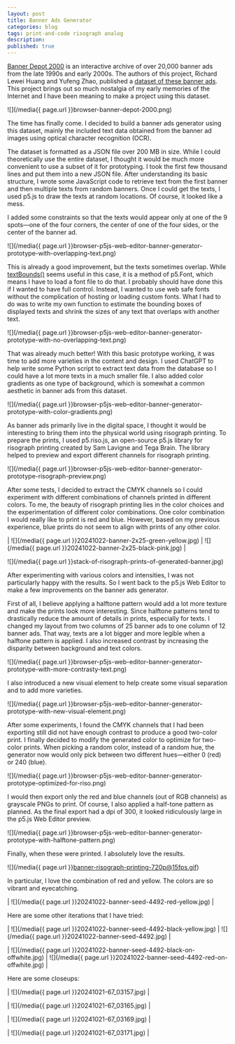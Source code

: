 ```yaml
---
layout: post
title: Banner Ads Generator
categories: blog
tags: print-and-code risograph analog
description:
published: true
---
```


[Banner Depot 2000](https://www.banner-depot-2000.net/) is an interactive archive of over 20,000 banner ads from the late 1990s and early 2000s. The authors of this project, Richard Lewei Huang and Yufeng Zhao, published a [dataset of these banner ads](https://doi.org/10.5281/zenodo.8408539). This project brings out so much nostalgia of my early memories of the Internet and I have been meaning to make a project using this dataset.

![](/media{{ page.url }}browser-banner-depot-2000.png)

The time has finally come. I decided to build a banner ads generator using this dataset, mainly the included text data obtained from the banner ad images using optical character recognition (OCR).

The dataset is formatted as a JSON file over 200 MB in size. While I could theoretically use the entire dataset, I thought it would be much more convenient to use a subset of it for prototyping. I took the first few thousand lines and put them into a new JSON file. After understanding its basic structure, I wrote some JavaScript code to retrieve text from the first banner and then multiple texts from random banners. Once I could get the texts, I used p5.js to draw the texts at random locations. Of course, it looked like a mess.

I added some constraints so that the texts would appear only at one of the 9 spots—one of the four corners, the center of one of the four sides, or the center of the banner ad.

![](/media{{ page.url }}browser-p5js-web-editor-banner-generator-prototype-with-overlapping-text.png)

This is already a good improvement, but the texts sometimes overlap. While [textBounds()](https://p5js.org/reference/p5.Font/textBounds/) seems useful in this case, it is a method of p5.Font, which means I have to load a font file to do that. I probably should have done this if I wanted to have full control. Instead, I wanted to use web safe fonts without the complication of hosting or loading custom fonts. What I had to do was to write my own function to estimate the bounding boxes of displayed texts and shrink the sizes of any text that overlaps with another text.

![](/media{{ page.url }}browser-p5js-web-editor-banner-generator-prototype-with-no-overlapping-text.png)

That was already much better\! With this basic prototype working, it was time to add more varieties in the content and design. I used ChatGPT to help write some Python script to extract text data from the database so I could have a lot more texts in a much smaller file. I also added color gradients as one type of background, which is somewhat a common aesthetic in banner ads from this dataset.

![](/media{{ page.url }}browser-p5js-web-editor-banner-generator-prototype-with-color-gradients.png)

As banner ads primarily live in the digital space, I thought it would be interesting to bring them into the physical world using risograph printing. To prepare the prints, I used p5.riso.js, an open-source p5.js library for risograph printing created by Sam Lavigne and Tega Brain. The library helped to preview and export different channels for risograph printing.

![](/media{{ page.url }}browser-p5js-web-editor-banner-generator-prototype-risograph-preview.png)

After some tests, I decided to extract the CMYK channels so I could experiment with different combinations of channels printed in different colors. To me, the beauty of risograph printing lies in the color choices and the experimentation of different color combinations. One color combination I would really like to print is red and blue. However, based on my previous experience, blue prints do not seem to align with prints of any other color.

| ![](/media{{ page.url }}20241022-banner-2x25-green-yellow.jpg) | ![](/media{{ page.url }}20241022-banner-2x25-black-pink.jpg) |

![](/media{{ page.url }}stack-of-risograph-prints-of-generated-banner.jpg)

After experimenting with various colors and intensities, I was not particularly happy with the results. So I went back to the p5.js Web Editor to make a few improvements on the banner ads generator.

First of all, I believe applying a halftone pattern would add a lot more texture and make the prints look more interesting. Since halftone patterns tend to drastically reduce the amount of details in prints, especially for texts. I changed my layout from two columns of 25 banner ads to one column of 12 banner ads. That way, texts are a lot bigger and more legible when a halftone pattern is applied. I also increased contrast by increasing the disparity between background and text colors.

![](/media{{ page.url }}browser-p5js-web-editor-banner-generator-prototype-with-more-contrasty-text.png)

I also introduced a new visual element to help create some visual separation and to add more varieties.

![](/media{{ page.url }}browser-p5js-web-editor-banner-generator-prototype-with-new-visual-element.png)

After some experiments, I found the CMYK channels that I had been exporting still did not have enough contrast to produce a good two-color print. I finally decided to modify the generated color to optimize for two-color prints. When picking a random color, instead of a random hue, the generator now would only pick between two different hues—either 0 (red) or 240 (blue).

![](/media{{ page.url }}browser-p5js-web-editor-banner-generator-prototype-optimized-for-riso.png)

I would then export only the red and blue channels (out of RGB channels) as grayscale PNGs to print. Of course, I also applied a half-tone pattern as planned. As the final export had a dpi of 300, it looked ridiculously large in the p5.js Web Editor preview.

![](/media{{ page.url }}browser-p5js-web-editor-banner-generator-prototype-with-halftone-pattern.png)

Finally, when these were printed. I absolutely love the results.

![](/media{{ page.url }}banner-risograph-printing-720p@15fps.gif)

In particular, I love the combination of red and yellow. The colors are so vibrant and eyecatching.

| ![](/media{{ page.url }}20241022-banner-seed-4492-red-yellow.jpg) |

Here are some other iterations that I have tried:

| ![](/media{{ page.url }}20241022-banner-seed-4492-black-yellow.jpg) | ![](/media{{ page.url }}20241022-banner-seed-4492.jpg) |

| ![](/media{{ page.url }}20241022-banner-seed-4492-black-on-offwhite.jpg) | ![](/media{{ page.url }}20241022-banner-seed-4492-red-on-offwhite.jpg) |

Here are some closeups:

| ![](/media{{ page.url }}20241021-67_03157.jpg) |

| ![](/media{{ page.url }}20241021-67_03165.jpg) |

| ![](/media{{ page.url }}20241021-67_03169.jpg) |

| ![](/media{{ page.url }}20241021-67_03171.jpg) |
